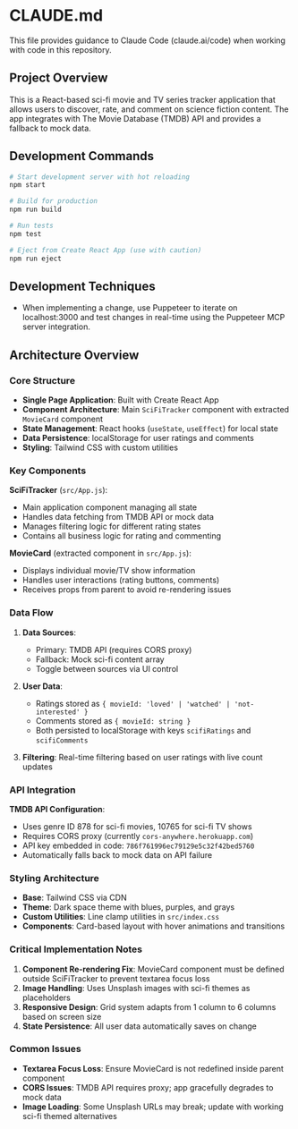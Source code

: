 # CLAUDE.md

This file provides guidance to Claude Code (claude.ai/code) when working with code in this repository.

## Project Overview

This is a React-based sci-fi movie and TV series tracker application that allows users to discover, rate, and comment on science fiction content. The app integrates with The Movie Database (TMDB) API and provides a fallback to mock data.

## Development Commands

```bash
# Start development server with hot reloading
npm start

# Build for production
npm run build

# Run tests
npm test

# Eject from Create React App (use with caution)
npm run eject
```

## Development Techniques

- When implementing a change, use Puppeteer to iterate on localhost:3000 and test changes in real-time using the Puppeteer MCP server integration.

## Architecture Overview

### Core Structure
- **Single Page Application**: Built with Create React App
- **Component Architecture**: Main `SciFiTracker` component with extracted `MovieCard` component
- **State Management**: React hooks (`useState`, `useEffect`) for local state
- **Data Persistence**: localStorage for user ratings and comments
- **Styling**: Tailwind CSS with custom utilities

### Key Components

**SciFiTracker** (`src/App.js`):
- Main application component managing all state
- Handles data fetching from TMDB API or mock data
- Manages filtering logic for different rating states
- Contains all business logic for rating and commenting

**MovieCard** (extracted component in `src/App.js`):
- Displays individual movie/TV show information
- Handles user interactions (rating buttons, comments)
- Receives props from parent to avoid re-rendering issues

### Data Flow

1. **Data Sources**: 
   - Primary: TMDB API (requires CORS proxy)
   - Fallback: Mock sci-fi content array
   - Toggle between sources via UI control

2. **User Data**: 
   - Ratings stored as `{ movieId: 'loved' | 'watched' | 'not-interested' }`
   - Comments stored as `{ movieId: string }`
   - Both persisted to localStorage with keys `scifiRatings` and `scifiComments`

3. **Filtering**: Real-time filtering based on user ratings with live count updates

### API Integration

**TMDB API Configuration**:
- Uses genre ID 878 for sci-fi movies, 10765 for sci-fi TV shows
- Requires CORS proxy (currently `cors-anywhere.herokuapp.com`)
- API key embedded in code: `786f761996ec79129e5c32f42bed5760`
- Automatically falls back to mock data on API failure

### Styling Architecture

- **Base**: Tailwind CSS via CDN
- **Theme**: Dark space theme with blues, purples, and grays
- **Custom Utilities**: Line clamp utilities in `src/index.css`
- **Components**: Card-based layout with hover animations and transitions

### Critical Implementation Notes

1. **Component Re-rendering Fix**: MovieCard component must be defined outside SciFiTracker to prevent textarea focus loss
2. **Image Handling**: Uses Unsplash images with sci-fi themes as placeholders
3. **Responsive Design**: Grid system adapts from 1 column to 6 columns based on screen size
4. **State Persistence**: All user data automatically saves on change

### Common Issues

- **Textarea Focus Loss**: Ensure MovieCard is not redefined inside parent component
- **CORS Issues**: TMDB API requires proxy; app gracefully degrades to mock data
- **Image Loading**: Some Unsplash URLs may break; update with working sci-fi themed alternatives